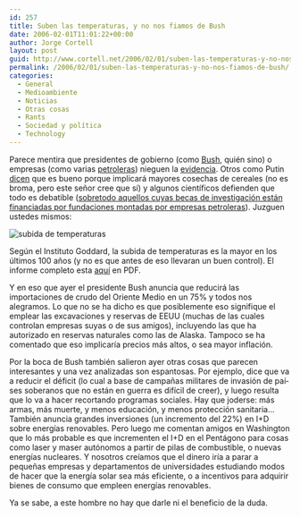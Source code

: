 ```yaml
---
id: 257
title: Suben las temperaturas, y no nos fiamos de Bush
date: 2006-02-01T11:01:22+00:00
author: Jorge Cortell
layout: post
guid: http://www.cortell.net/2006/02/01/suben-las-temperaturas-y-no-nos-fiamos-de-bush/
permalink: /2006/02/01/suben-las-temperaturas-y-no-nos-fiamos-de-bush/
categories:
  - General
  - Medioambiente
  - Noticias
  - Otras cosas
  - Rants
  - Sociedad y polí­tica
  - Technology
---
```

Parece mentira que presidentes de gobierno (como [Bush](http://www.salon.com/tech/feature/2004/09/10/bush/index_np.html), quién sino) o empresas (como varias [petroleras](http://www.guardian.co.uk/life/science/story/0,12996,1399585,00.html)) nieguen la [evidencia](http://www.newscientist.com/channel/earth/climate-change). Otros como Putin [dicen](http://unfccc.int/meetings/workshops/other_meetings/items/1643.php) que es bueno porque implicará mayores cosechas de cereales (no es broma, pero este señor cree que sí­) y algunos cientí­ficos defienden que todo es debatible ([sobretodo aquellos cuyas becas de investigación están financiadas por fundaciones montadas por empresas petroleras](http://www.exxonsecrets.org/)). Juzguen ustedes mismos:

![subida de temperaturas](http://earthobservatory.nasa.gov/Newsroom/NewImages/Images/temperature_gis_2005.gif)

Según el Instituto Goddard, la subida de temperaturas es la mayor en los últimos 100 años (y no es que antes de eso llevaran un buen control). El informe completo esta [aquí­](http://earthobservatory.nasa.gov/Newsroom/NewImages/Images/temperature_gis_2005.pdf) en PDF.

Y en eso que ayer el presidente Bush anuncia que reducirá las importaciones de crudo del Oriente Medio en un 75% y todos nos alegramos. Lo que no se ha dicho es que posiblemente eso signifique el emplear las excavaciones y reservas de EEUU (muchas de las cuales controlan empresas suyas o de sus amigos), incluyendo las que ha autorizado en reservas naturales como las de Alaska. Tampoco se ha comentado que eso implicarí­a precios más altos, o sea mayor inflación.

Por la boca de Bush también salieron ayer otras cosas que parecen interesantes y una vez analizadas son espantosas. Por ejemplo, dice que va a reducir el déficit (lo cual a base de campañas militares de invasión de paí­ses soberanos que no están en guerra es difí­cil de creer), y luego resulta que lo va a hacer recortando programas sociales. Hay que joderse: más armas, más muerte, y menos educación, y menos protección sanitaria... También anuncia grandes inversiones (un incremento del 22%) en I+D sobre energí­as renovables. Pero luego me comentan amigos en Washington que lo más probable es que incrementen el I+D en el Pentágono para cosas como laser y maser autónomos a partir de pilas de combustible, o nuevas energí­as nucleares. Y nosotros creí­amos que el dinero irí­a a parar a pequeñas empresas y departamentos de universidades estudiando modos de hacer que la energí­a solar sea más eficiente, o a incentivos para adquirir bienes de consumo que empleen energí­as renovables.

Ya se sabe, a este hombre no hay que darle ni el beneficio de la duda.